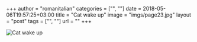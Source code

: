 +++
author = "romanitalian"
categories = ["", ""]
date = 2018-05-06T19:57:25+03:00
title = "Cat wake up"
image = "imgs/page23.jpg"
layout = "post"
tags = ["", ""]
url = ""
+++

<img src="/imgs/page23.jpg" alt="Cat wake up">
